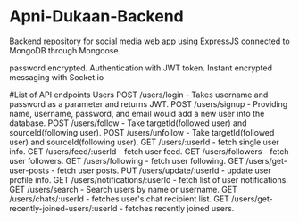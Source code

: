 ﻿# Apni-Dukaan-Backend
 Backend repository for social media web app using ExpressJS connected to MongoDB through Mongoose.

password encrypted.
Authentication with JWT token.
Instant encrypted messaging with Socket.io

#List of API endpoints
Users
POST /users/login - Takes username and password as a parameter and returns JWT.
POST /users/signup - Providing name, username, password, and email would add a new user into the database.
POST /users/follow - Take targetId(followed user) and sourceId(following user).
POST /users/unfollow - Take targetId(followed user) and sourceId(following user).
GET /users/:userId - fetch single user info.
GET /users/feed/:userId - fetch user feed.
GET /users/followers - fetch user followers.
GET /users/following - fetch user following.
GET /users/get-user-posts - fetch user posts.
PUT /users/update/:userId - update user profile info.
GET /users/notifications/:userId - fetch list of user notifications.
GET /users/search - Search users by name or username.
GET /users/chats/:userId - fetches user's chat recipient list.
GET /users/get-recently-joined-users/:userId - fetches recently joined users.
